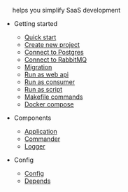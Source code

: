 &nbsp;&nbsp;&nbsp;&nbsp;&nbsp;helps you simplify SaaS development

* Getting started

  * [Quick start](quickstart/quickstart.md)
  * [Create new project](quickstart/new_project.md)
  * [Connect to Postgres](quickstart/connect_postgres.md)
  * [Connect to RabbitMQ](quickstart/connect_rabbit.md)
  * [Migration](quickstart/migration.md)
  * [Run as web api](quickstart/run_as_web.md)
  * [Run as consumer](quickstart/run_as_consumer.md)
  * [Run as script](quickstart/run_as_script.md)
  * [Makefile commands](quickstart/makefile_commands.md)
  * [Docker compose](quickstart/docker_compose.md)

* Components

  * [Application](application/application.md)
  * [Commander](application/commander.md)
  * [Logger](application/logger.md)

* Config

  * [Config](config/config.md)
  * [Depends](config/depends.md)